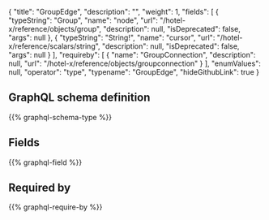 {
  "title": "GroupEdge",
  "description": "",
  "weight": 1,
  "fields": [
    {
      "typeString": "Group",
      "name": "node",
      "url": "/hotel-x/reference/objects/group",
      "description": null,
      "isDeprecated": false,
      "args": null
    },
    {
      "typeString": "String!",
      "name": "cursor",
      "url": "/hotel-x/reference/scalars/string",
      "description": null,
      "isDeprecated": false,
      "args": null
    }
  ],
  "requireby": [
    {
      "name": "GroupConnection",
      "description": null,
      "url": "/hotel-x/reference/objects/groupconnection"
    }
  ],
  "enumValues": null,
  "operator": "type",
  "typename": "GroupEdge",
  "hideGithubLink": true
}
## GraphQL schema definition

{{% graphql-schema-type %}}

## Fields

{{% graphql-field %}}

## Required by

{{% graphql-require-by %}}
